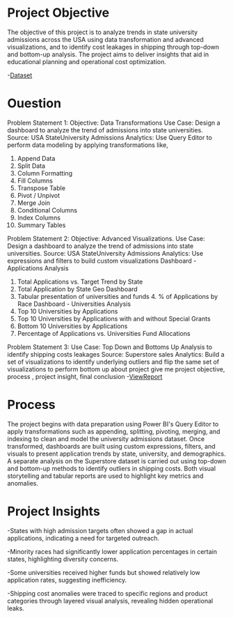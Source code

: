 # Project Objective
The objective of this project is to analyze trends in state university admissions across the USA using data transformation and advanced visualizations, and to identify cost leakages in shipping through top-down and bottom-up analysis. The project aims to deliver insights that aid in educational planning and operational cost optimization.

-<a href="https://github.com/Swetha2403/University-Admissions-Shipping-Cost-Dashboards/blob/main/Datasets-for-Project-2.zip">Dataset</a>

# Ouestion
Problem Statement 1:
Objective: Data Transformations
Use Case: Design a dashboard to analyze the trend of admissions into state
universities.
Source: USA StateUniversity Admissions
Analytics: Use Query Editor to perform data modeling by applying
transformations like,
1. Append Data
2. Split Data
3. Column Formatting
4. Fill Columns
5. Transpose Table
6. Pivot / Unpivot
7. Merge Join
8. Conditional Columns
9. Index Columns
10. Summary Tables
    
Problem Statement 2:
Objective: Advanced Visualizations.
Use Case: Design a dashboard to analyze the trend of admissions into state
universities.
Source: USA StateUniversity Admissions
Analytics: Use expressions and filters to build custom visualizations
Dashboard - Applications Analysis
1. Total Applications vs. Target Trend by State
2. Total Application by State Geo Dashboard
3. Tabular presentation of universities and funds 4. % of Applications by Race
Dashboard - Universities Analysis
1. Top 10 Universities by Applications
2. Top 10 Universities by Applications with and without Special Grants
3. Bottom 10 Universities by Applications
4. Percentage of Applications vs. Universities Fund Allocations

Problem Statement 3:
Use Case: Top Down and Bottoms Up Analysis to identify shipping costs
leakages
Source: Superstore sales
Analytics: Build a set of visualizations to identify underlying outliers and flip the
same set of visualizations to perform bottom up  about project give me  project objective, process , project insight, final conclusion
-<a href="https://github.com/Swetha2403/University-Admissions-Shipping-Cost-Dashboards/tree/main/Screen%20Shot">ViewReport</a>  
  
# Process
The project begins with data preparation using Power BI's Query Editor to apply transformations such as appending, splitting, pivoting, merging, and indexing to clean and model the university admissions dataset. Once transformed, dashboards are built using custom expressions, filters, and visuals to present application trends by state, university, and demographics. A separate analysis on the Superstore dataset is carried out using top-down and bottom-up methods to identify outliers in shipping costs. Both visual storytelling and tabular reports are used to highlight key metrics and anomalies.

# Project Insights
-States with high admission targets often showed a gap in actual applications, indicating a need for targeted outreach.

-Minority races had significantly lower application percentages in certain states, highlighting diversity concerns.

-Some universities received higher funds but showed relatively low application rates, suggesting inefficiency.

-Shipping cost anomalies were traced to specific regions and product categories through layered visual analysis, revealing hidden operational leaks.

